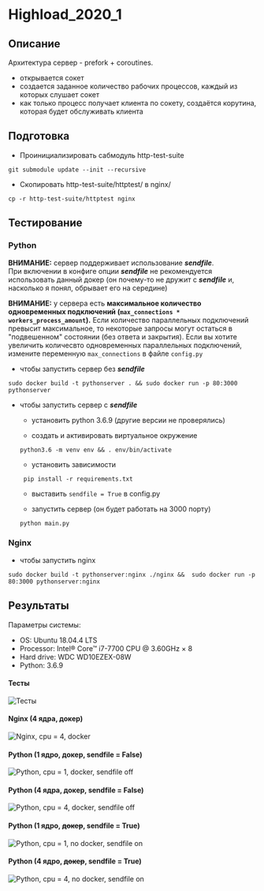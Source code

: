 # Highload_2020_1

## Описание

Архитектура сервер - prefork + coroutines.

- открывается сокет
- создается заданное количество рабочих процессов, каждый из которых слушает сокет
- как только процесс получает клиента по сокету, создаётся корутина, которая будет обслуживать клиента

## Подготовка

- Проинициализировать сабмодуль http-test-suite

``git submodule update --init --recursive``

- Скопировать http-test-suite/httptest/ в nginx/

``cp -r http-test-suite/httptest nginx``

## Тестирование

### Python

**ВНИМАНИЕ:** сервер поддерживает использование _**sendfile**_. \
При включении в конфиге опции _**sendfile**_ не рекомендуется использовать данный докер 
(он почему-то не дружит с _**sendfile**_ и, насколько я понял, обрывает его на середине)

**ВНИМАНИЕ:** у сервера есть **максимальное количество одновременных подключений
(`max_connections * workers_process_amount`).** 
Если количество параллельных подключений превысит максимальное,
то некоторые запросы могут остаться в "подвешенном" состоянии (без ответа и закрытия).
Если вы хотите увеличить количесвто одновременных параллельных подключений,
измените переменную `max_connections` в файле `config.py`

- чтобы запустить сервер без _**sendfile**_

``sudo docker build -t pythonserver . && sudo docker run -p 80:3000 pythonserver``

- чтобы запустить сервер с _**sendfile**_

    - установить python 3.6.9 (другие версии не проверялись)
    
    - создать и активировать виртуальное окружение
    
    ``python3.6 -m venv env && . env/bin/activate``
    
    - установить зависимости
    
    `` pip install -r requirements.txt``
    
    - выставить `sendfile = True` в config.py
    
    - запустить сервер (он будет работать на 3000 порту)
    
    ``python main.py``
    

### Nginx

- чтобы запустить nginx

``sudo docker build -t pythonserver:nginx ./nginx &&  sudo docker run -p 80:3000 pythonserver:nginx``

## Результаты

Параметры системы:

- OS: Ubuntu 18.04.4 LTS
- Processor: Intel® Core™ i7-7700 CPU @ 3.60GHz × 8 
- Hard drive: WDC WD10EZEX-08W
- Python: 3.6.9

#### Тесты

![Тесты](/test_results/test_results.png)

#### Nginx (4 ядра, докер)

![Nginx, cpu = 4, docker](/test_results/nginx_cpu4_docker.png)

#### Python (1 ядро, докер, sendfile = False)

![Python, cpu = 1, docker, sendfile off](/test_results/python_cpu1_docker.png)

#### Python (4 ядра, докер, sendfile = False)

![Python, cpu = 4, docker, sendfile off](/test_results/python_cpu4_docker.png)

#### Python (1 ядро, ~~докер~~, sendfile = True)

![Python, cpu = 1, no docker, sendfile on](/test_results/python_cpu1_nodocker_sendfile.png)

#### Python (4 ядро, ~~докер~~, sendfile = True)

![Python, cpu = 4, no docker, sendfile on](/test_results/python_cpu4_nodocker_sendfile.png)